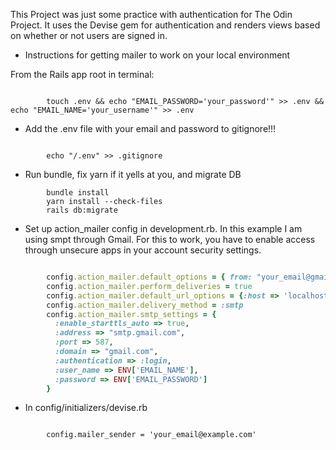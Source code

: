 This Project was just some practice with authentication for The Odin Project. It uses the Devise gem for authentication and renders views based on whether or not users are signed in.

* Instructions for getting mailer to work on your local environment

From the Rails app root in terminal:

```

        touch .env && echo "EMAIL_PASSWORD='your_password'" >> .env && echo "EMAIL_NAME='your_username'" >> .env 

```

* Add the .env file with your email and password to gitignore!!!

```

        echo "/.env" >> .gitignore 

```

* Run bundle, fix yarn if it yells at you, and migrate DB

```
        bundle install
        yarn install --check-files
        rails db:migrate

```
* Set up action_mailer config in development.rb. In this example I am using smpt through Gmail. For this to work, you have to enable access through unsecure apps in your account security settings. 

```ruby

        config.action_mailer.default_options = { from: "your_email@gmail.com" }
        config.action_mailer.perform_deliveries = true
        config.action_mailer.default_url_options = {:host => 'localhost:3000'}  
        config.action_mailer.delivery_method = :smtp
        config.action_mailer.smtp_settings = {
          :enable_starttls_auto => true, 
          :address => "smtp.gmail.com",
          :port => 587,
          :domain => "gmail.com",
          :authentication => :login,
          :user_name => ENV['EMAIL_NAME'],
          :password => ENV['EMAIL_PASSWORD']
        }

```

* In config/initializers/devise.rb

```

        config.mailer_sender = 'your_email@example.com'

```


